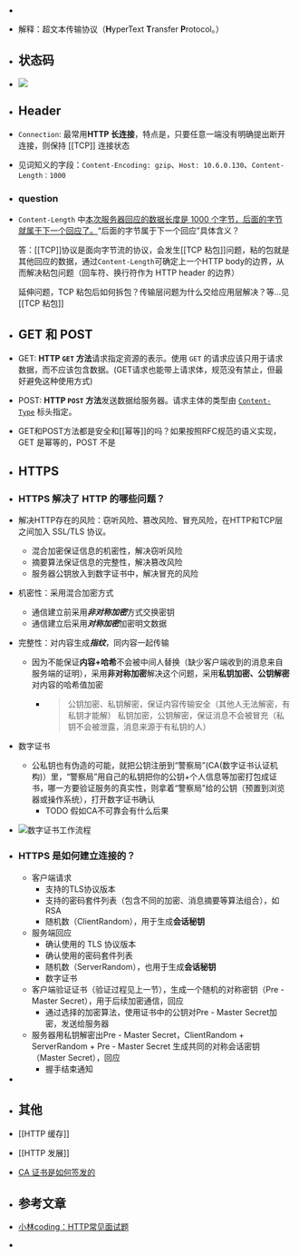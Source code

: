 -
- 解释：超文本传输协议（**H**yperText **T**ransfer **P**rotocol。）
- ## 状态码
- ![](https://cdn.xiaolincoding.com/gh/xiaolincoder/ImageHost/%E8%AE%A1%E7%AE%97%E6%9C%BA%E7%BD%91%E7%BB%9C/HTTP/6-%E4%BA%94%E5%A4%A7%E7%B1%BBHTTP%E7%8A%B6%E6%80%81%E7%A0%81.png)
- ## Header
- `Connection`: 最常用**HTTP 长连接**，特点是，只要任意一端没有明确提出断开连接，则保持 [[TCP]] 连接状态
- 见词知义的字段：`Content-Encoding: gzip`、`Host: 10.6.0.130`、`Content-Length：1000`
- ### question
- `Content-Length` 中[本次服务器回应的数据长度是 1000 个字节，后面的字节就属于下一个回应了。](https://www.xiaolincoding.com/network/2_http/http_interview.html#http-%E5%B8%B8%E8%A7%81%E5%AD%97%E6%AE%B5%E6%9C%89%E5%93%AA%E4%BA%9B:~:text=%E6%9C%AC%E6%AC%A1%E6%9C%8D%E5%8A%A1%E5%99%A8%E5%9B%9E%E5%BA%94%E7%9A%84%E6%95%B0%E6%8D%AE%E9%95%BF%E5%BA%A6%E6%98%AF%201000%20%E4%B8%AA%E5%AD%97%E8%8A%82%EF%BC%8C%E5%90%8E%E9%9D%A2%E7%9A%84%E5%AD%97%E8%8A%82%E5%B0%B1%E5%B1%9E%E4%BA%8E%E4%B8%8B%E4%B8%80%E4%B8%AA%E5%9B%9E%E5%BA%94%E4%BA%86%E3%80%82)“后面的字节属于下一个回应”具体含义？
  
  答：[[TCP]]协议是面向字节流的协议，会发生[[TCP 粘包]]问题，粘的包就是其他回应的数据，通过`Content-Length`可确定上一个HTTP body的边界，从而解决粘包问题（回车符、换行符作为 HTTP header 的边界）
  
  延伸问题，TCP 粘包后如何拆包？传输层问题为什么交给应用层解决？等...见[[TCP 粘包]]
- ## GET 和 POST
- GET: **HTTP `GET` 方法**请求指定资源的表示。使用 `GET` 的请求应该只用于请求数据，而不应该包含数据。(GET请求也能带上请求体，规范没有禁止，但最好避免这种使用方式)
- POST: **HTTP `POST` 方法**发送数据给服务器。请求主体的类型由 [`Content-Type`](https://developer.mozilla.org/zh-CN/docs/Web/HTTP/Headers/Content-Type) 标头指定。
- GET和POST方法都是安全和[[幂等]]的吗？如果按照RFC规范的语义实现，GET 是幂等的，POST 不是
- ## HTTPS
- ### HTTPS 解决了 HTTP 的哪些问题？
- 解决HTTP存在的风险：窃听风险、篡改风险、冒充风险，在HTTP和TCP层之间加入 SSL/TLS 协议。
	- 混合加密保证信息的机密性，解决窃听风险
	- 摘要算法保证信息的完整性，解决篡改风险
	- 服务器公钥放入到数字证书中，解决冒充的风险
- 机密性：采用混合加密方式
	- 通信建立前采用***非对称加密***方式交换密钥
	- 通信建立后采用***对称加密***加密明文数据
- 完整性：对内容生成***指纹***，同内容一起传输
	- 因为不能保证**内容+哈希**不会被中间人替换（缺少客户端收到的消息来自服务端的证明），采用**非对称加密**解决这个问题，采用**私钥加密、公钥解密**对内容的哈希值加密
		- > 公钥加密、私钥解密，保证内容传输安全（其他人无法解密，有私钥才能解）
		  私钥加密，公钥解密，保证消息不会被冒充（私钥不会被泄露，消息来源于有私钥的人）
- 数字证书
	- 公私钥也有伪造的可能，就把公钥注册到“警察局”(CA(数字证书认证机构)）里，“警察局”用自己的私钥把你的公钥+个人信息等加密打包成证书，哪一方要验证服务的真实性，则拿着“警察局”给的公钥（预置到浏览器或操作系统），打开数字证书确认
		- TODO 假如CA不可靠会有什么后果
- ![数字证书工作流程](https://cdn.xiaolincoding.com/gh/xiaolincoder/ImageHost/%E8%AE%A1%E7%AE%97%E6%9C%BA%E7%BD%91%E7%BB%9C/HTTP/22-%E6%95%B0%E5%AD%97%E8%AF%81%E4%B9%A6%E5%B7%A5%E4%BD%9C%E6%B5%81%E7%A8%8B.png)
- ### HTTPS 是如何建立连接的？
	- 客户端请求
		- 支持的TLS协议版本
		- 支持的密码套件列表（包含不同的加密、消息摘要等算法组合），如 RSA
		- 随机数（ClientRandom），用于生成**会话秘钥**
	- 服务端回应
		- 确认使用的 TLS 协议版本
		- 确认使用的密码套件列表
		- 随机数（ServerRandom），也用于生成**会话秘钥**
		- 数字证书
	- 客户端验证证书（验证过程见上一节），生成一个随机的对称密钥（Pre - Master Secret），用于后续加密通信，回应
		- 通过选择的加密算法，使用证书中的公钥对Pre - Master Secret加密，发送给服务器
	- 服务器用私钥解密出Pre - Master Secret，ClientRandom + ServerRandom + Pre - Master Secret 生成共同的对称会话密钥（Master Secret），回应
		- 握手结束通知
-
- ## 其他
- [[HTTP 缓存]]
- [[HTTP 发展]]
- [CA 证书是如何签发的](https://www.xiaolincoding.com/network/2_http/http_interview.html#https-%E6%98%AF%E5%A6%82%E4%BD%95%E5%BB%BA%E7%AB%8B%E8%BF%9E%E6%8E%A5%E7%9A%84-%E5%85%B6%E9%97%B4%E4%BA%A4%E4%BA%92%E4%BA%86%E4%BB%80%E4%B9%88:~:text=%E5%92%8C%E9%AA%8C%E8%AF%81%E6%B5%81%E7%A8%8B%EF%BC%9A-,CA%20%E7%AD%BE%E5%8F%91%E8%AF%81%E4%B9%A6%E7%9A%84%E8%BF%87%E7%A8%8B%EF%BC%8C%E5%A6%82%E4%B8%8A%E5%9B%BE%E5%B7%A6%E8%BE%B9%E9%83%A8%E5%88%86%EF%BC%9A,-%E9%A6%96%E5%85%88%20CA%20%E4%BC%9A)
- ## 参考文章
- [小林coding：HTTP常见面试题](https://www.xiaolincoding.com/network/2_http/http_interview.htm)
-
